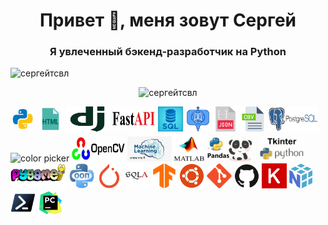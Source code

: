 <h1 align="center">Привет 👋, меня зовут Сергей</h1>
<h3 align="center">Я увлеченный бэкенд-разработчик на Python</h3>
<div>
  <p align="left"> <img src="https://komarev.com/ghpvc/?username=sergeytsvl&label=Profile%20views&color=0e75b6&style=flat" alt="сергейтсвл" /> </p>
  <p align="center"> <img src="https://github-readme-streak-stats.herokuapp.com/?user=SergeyTsVL" alt="сергейтсвл" /> </p>
</div>
<div>
  <img width="40" height="40" src="icons8-pyton.gif" alt="color picker" />
  <img width="40" height="40" src="icons8-html.gif" alt="color picker" />
  <img width="70" height="40" src="Django.png" alt="color picker" />
  <img width="70" height="40" src="FastAPI.gif" alt="color picker" />
  <img width="40" height="40" src="sql.jpg" alt="color picker" />
  <img width="40" height="40" src="telegram.gif" alt="color picker" />
  <img width="40" height="40" src="json.png" alt="color picker" />
  <img width="40" height="40" src="csv.png" alt="color picker" />
  <img width="80" height="40" src="postgres.png" alt="color picker" />
  <img width="55" height="40" src="docker.gif" alt="color picker" />
  <img width="85" height="40" src="opencv.jpeg" alt="color picker" />
  <img width="70" height="40" src="ML.jpg" alt="color picker" />
  <img width="50" height="45" src="MTL.gif" alt="color picker" />
  <img width="80" height="40" src="pandas.gif" alt="color picker" />
  <img width="70" height="40" src="tkiner.png" alt="color picker" />
  <img width="90" height="40" src="Pygame.png" alt="color picker" />
  <img width="40" height="40" src="unnamed.png" alt="color picker" />

  <img width="40" height="40" src="PyTorch.png" alt="color picker" />
  <img width="40" height="40" src="SQLAlchemy.png" alt="color picker" />
  <img width="40" height="40" src="TensorFlow.png" alt="color picker" />
  <img width="40" height="40" src="Ubuntu.png" alt="color picker" />
  <img width="40" height="40" src="Git.png" alt="color picker" />

  <img width="40" height="40" src="GitHub.png" alt="color picker" />
  <img width="40" height="40" src="Keras.png" alt="color picker" />
  <img width="40" height="40" src="NumPy.png" alt="color picker" />
  <img width="40" height="40" src="Powershell.png" alt="color picker" />
  <img width="40" height="40" src="PyCharm.png" alt="color picker" />
</div>






